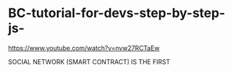 # BC-tutorial-for-devs-step-by-step-js-
https://www.youtube.com/watch?v=nvw27RCTaEw

SOCIAL NETWORK (SMART CONTRACT) IS THE FIRST
